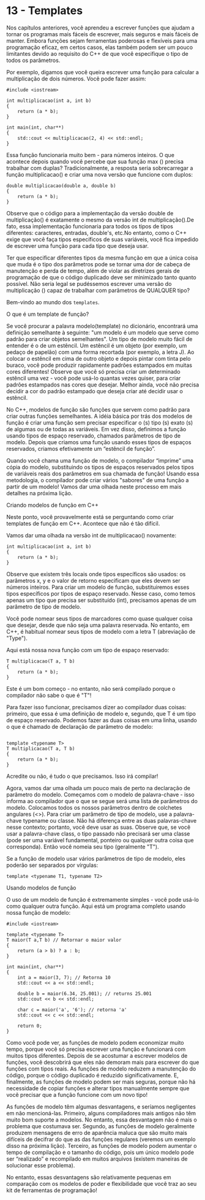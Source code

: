 # 13 - Templates

Nos capítulos anteriores, você aprendeu a escrever funções que ajudam a tornar os programas mais fáceis de escrever, mais seguros e mais fáceis de manter. Embora funções sejam ferramentas poderosas e flexíveis para uma programação eficaz, em certos casos, elas também podem ser um pouco limitantes devido ao requisito do C++ de que você especifique o tipo de todos os parâmetros.

Por exemplo, digamos que você queira escrever uma função para calcular a multiplicação de dois números. Você pode fazer assim:

```cpp{0}
#include <iostream> 

int multiplicacao(int a, int b) 
{ 
    return (a * b);
}

int main(int, char**) 
{ 
    std::cout << multiplicacao(2, 4) << std::endl;
} 
```

Essa função funcionaria muito bem - para números inteiros. O que acontece depois quando você percebe que sua função max () precisa trabalhar com duplas? Tradicionalmente, a resposta seria sobrecarregar a função multiplicacao() e criar uma nova versão que funcione com duplos:

```cpp{0}
double multiplicacao(double a, double b) 
{ 
    return (a * b);
}
```

Observe que o código para a implementação da versão double de multiplicação() é exatamente o mesmo da versão int de multiplicação().De fato, essa implementação funcionaria para todos os tipos de tipos diferentes: caracteres, entradas, double's, etc.No entanto, como o C++ exige que você faça tipos específicos de suas variáveis, você fica impedido de escrever uma função para cada tipo que deseja usar.

Ter que especificar diferentes tipos da mesma função em que a única coisa que muda é o tipo dos parâmetros pode se tornar uma dor de cabeça de manutenção e perda de tempo, além de violar as diretrizes gerais de programação de que o código duplicado deve ser minimizado tanto quanto possível. Não seria legal se pudéssemos escrever uma versão do multiplicação () capaz de trabalhar com parâmetros de QUALQUER tipo?

Bem-vindo ao mundo dos `templates`.

O que é um template de função?

Se você procurar a palavra modelo(template) no dicionário, encontrará uma definição semelhante à seguinte: "um modelo é um modelo que serve como padrão para criar objetos semelhantes". Um tipo de modelo muito fácil de entender é o de um estêncil. Um estêncil é um objeto (por exemplo, um pedaço de papelão) com uma forma recortada (por exemplo, a letra J). Ao colocar o estêncil em cima de outro objeto e depois pintar com tinta pelo buraco, você pode produzir rapidamente padrões estampados em muitas cores diferentes! Observe que você só precisa criar um determinado estêncil uma vez - você pode usá-lo quantas vezes quiser, para criar padrões estampados nas cores que desejar. Melhor ainda, você não precisa decidir a cor do padrão estampado que deseja criar até decidir usar o estêncil.

No C++, modelos de função são funções que servem como padrão para criar outras funções semelhantes. A idéia básica por trás dos modelos de função é criar uma função sem precisar especificar o (s) tipo (s) exato (s) de algumas ou de todas as variáveis. Em vez disso, definimos a função usando tipos de espaço reservado, chamados parâmetros de tipo de modelo. Depois que criamos uma função usando esses tipos de espaços reservados, criamos efetivamente um “estêncil de função”.

Quando você chama uma função de modelo, o compilador “imprime” uma cópia do modelo, substituindo os tipos de espaços reservados pelos tipos de variáveis ​​reais dos parâmetros em sua chamada de função! Usando essa metodologia, o compilador pode criar vários "sabores" de uma função a partir de um modelo! Vamos dar uma olhada neste processo em mais detalhes na próxima lição.

Criando modelos de função em C++

Neste ponto, você provavelmente está se perguntando como criar templates de função em C++. Acontece que não é tão difícil.

Vamos dar uma olhada na versão int de multiplicacao() novamente:

```cpp{0}
int multiplicacao(int a, int b) 
{ 
    return (a * b);
}
```

Observe que existem três locais onde tipos específicos são usados: os parâmetros x, y e o valor de retorno especificam que eles devem ser números inteiros. Para criar um modelo de função, substituiremos esses tipos específicos por tipos de espaço reservado. Nesse caso, como temos apenas um tipo que precisa ser substituído (int), precisamos apenas de um parâmetro de tipo de modelo.

Você pode nomear seus tipos de marcadores como quase qualquer coisa que desejar, desde que não seja uma palavra reservada. No entanto, em C++, é habitual nomear seus tipos de modelo com a letra T (abreviação de "Type").

Aqui está nossa nova função com um tipo de espaço reservado:

```cpp{0}
T multiplicacao(T a, T b) 
{ 
    return (a * b);
}
```

Este é um bom começo - no entanto, não será compilado porque o compilador não sabe o que é "T"!

Para fazer isso funcionar, precisamos dizer ao compilador duas coisas: primeiro, que essa é uma definição de modelo e, segundo, que T é um tipo de espaço reservado. Podemos fazer as duas coisas em uma linha, usando o que é chamado de declaração de parâmetro de modelo:


```cpp{0}

template <typename T>
T multiplicacao(T a, T b) 
{ 
    return (a * b);
}
```

Acredite ou não, é tudo o que precisamos. Isso irá compilar!

Agora, vamos dar uma olhada um pouco mais de perto na declaração de parâmetro do modelo. Começamos com o modelo de palavra-chave - isso informa ao compilador que o que se segue será uma lista de parâmetros do modelo. Colocamos todos os nossos parâmetros dentro de colchetes angulares (<>). Para criar um parâmetro de tipo de modelo, use a palavra-chave typename ou classe. Não há diferença entre as duas palavras-chave nesse contexto; portanto, você deve usar as suas. Observe que, se você usar a palavra-chave class, o tipo passado não precisará ser uma classe (pode ser uma variável fundamental, ponteiro ou qualquer outra coisa que corresponda). Então você nomeia seu tipo (geralmente "T").

Se a função de modelo usar vários parâmetros de tipo de modelo, eles poderão ser separados por vírgulas:

`template <typename T1, typename T2>`

Usando modelos de função

O uso de um modelo de função é extremamente simples - você pode usá-lo como qualquer outra função. Aqui está um programa completo usando nossa função de modelo:

```cpp{0}
#include <iostream>
 
template <typename T>
T maior(T a,T b) // Retornar o maior valor
{
    return (a > b) ? a : b;
}
 
int main(int, char**)
{
    int a = maior(3, 7); // Retorna 10
    std::cout << a << std::endl;
 
    double b = maior(6.34, 25.001); // returns 25.001
    std::cout << b << std::endl;
 
    char c = maior('a', '6'); // retorna 'a'
    std::cout << c << std::endl;
 
    return 0;
}
```

Como você pode ver, as funções de modelo podem economizar muito tempo, porque você só precisa escrever uma função e funcionará com muitos tipos diferentes. Depois de se acostumar a escrever modelos de funções, você descobrirá que eles não demoram mais para escrever do que funções com tipos reais. As funções de modelo reduzem a manutenção do código, porque o código duplicado é reduzido significativamente. E, finalmente, as funções de modelo podem ser mais seguras, porque não há necessidade de copiar funções e alterar tipos manualmente sempre que você precisar que a função funcione com um novo tipo!

As funções de modelo têm algumas desvantagens, e seríamos negligentes em não mencioná-las. Primeiro, alguns compiladores mais antigos não têm muito bom suporte a modelos. No entanto, essa desvantagem não é mais o problema que costumava ser. Segundo, as funções de modelo geralmente produzem mensagens de erro de aparência maluca que são muito mais difíceis de decifrar do que as das funções regulares (veremos um exemplo disso na próxima lição). Terceiro, as funções de modelo podem aumentar o tempo de compilação e o tamanho do código, pois um único modelo pode ser “realizado” e recompilado em muitos arquivos (existem maneiras de solucionar esse problema).

No entanto, essas desvantagens são relativamente pequenas em comparação com os modelos de poder e flexibilidade que você traz ao seu kit de ferramentas de programação!
